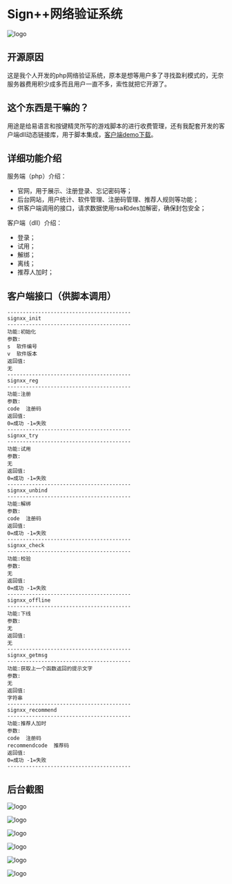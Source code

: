 # Sign++网络验证系统

![logo](http://img1.ph.126.net/nWQBp_jFV63m75J3XkCm_Q==/6632043032514045100.png)

## 开源原因

这是我个人开发的php网络验证系统，原本是想等用户多了寻找盈利模式的，无奈服务器费用积少成多而且用户一直不多，索性就把它开源了。

## 这个东西是干嘛的？

用途是给易语言和按键精灵所写的游戏脚本的进行收费管理，还有我配套开发的客户端dll动态链接库，用于脚本集成，[客户端demo下载](http://signxx.ys168.com/)。

## 详细功能介绍

服务端（php）介绍：

* 官网，用于展示、注册登录、忘记密码等；
* 后台网站，用户统计、软件管理、注册码管理、推荐人规则等功能；
* 供客户端调用的接口，请求数据使用rsa和des加解密，确保封包安全；

客户端（dll）介绍：

* 登录；
* 试用；
* 解绑；
* 离线；
* 推荐人加时；

## 客户端接口（供脚本调用）

```
----------------------------------------
signxx_init
----------------------------------------
功能:初始化
参数:
s  软件编号
v  软件版本
返回值:
无
----------------------------------------
signxx_reg
----------------------------------------
功能:注册
参数:
code  注册码
返回值:
0=成功 -1=失败
----------------------------------------
signxx_try
----------------------------------------
功能:试用
参数:
无
返回值:
0=成功 -1=失败
----------------------------------------
signxx_unbind
----------------------------------------
功能:解绑
参数:
code  注册码
返回值:
0=成功 -1=失败
----------------------------------------
signxx_check
----------------------------------------
功能:校验
参数:
无
返回值:
0=成功 -1=失败
----------------------------------------
signxx_offline
----------------------------------------
功能:下线
参数:
无
返回值:
无
----------------------------------------
signxx_getmsg
----------------------------------------
功能:获取上一个函数返回的提示文字
参数:
无
返回值:
字符串
----------------------------------------
signxx_recommend
----------------------------------------
功能:推荐人加时
参数:
code  注册码
recommendcode  推荐码
返回值:
0=成功 -1=失败
----------------------------------------

```

## 后台截图

![logo](http://img1.ph.126.net/iXRaPA8-vgCvaR6GwhSwtg==/6632072719327989580.png)

![logo](http://img2.ph.126.net/7xvtDQ2fM7y8INMhzoyRQQ==/6631997952537283508.png)

![logo](http://img2.ph.126.net/OjKc_-gRJKBrUnghWh1JKQ==/6632158481234958173.png)

![logo](http://img0.ph.126.net/kA39PzEUVhycphNLTc73BA==/6632091411025662081.png)

![logo](http://img1.ph.126.net/SohrLUUSoBN7r_8OIRvkZg==/6632055127141946272.png)

![logo](http://img0.ph.126.net/2X2NXAWFmM5Swncj2QT-OA==/6632187068537279349.png)

